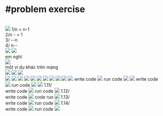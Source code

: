 <h1>#problem exercise</h1><br>
<img src="./img/1.1.png"/>
1/n = n-1 <br>
2/n - = 1 <br>
3/ --n <br>
4/ n--<br>
<img src="./img/1.2.png"/>
<img src="./img/1.2 bài tập.png"/> <br>
em nghĩ <br>
<img src="./img/1.2 gamini.png"/> <br>
một ví dụ khác trên mạng<br>
<img src="./img/1.3.png"/>
<img src="./img/1.3 bài tập.png"/>
<img src="./img/1.4.png"/> <br>
<img src="./img/1.4 bài tập.png"/>
<img src="./img/1.4 kết quả.png"/>
<img src="./img/1.5 .png"/>
<img src="./img/1.5 bài tập.png"/>
<img src="./img/1.6.png"/>
<img src="./img/1.6 bài tập.png"/>
<img src="./img/1.17.png"/>
<img src="./img/1.7 bài tập.png"/>
<img src="./img/1.8.png"/>
<img src="./img/1.8 bài tập.png"/>
<img src="./img/1.9.png"/>
write code
<img src="./img/1.9 code.png"/>
run code
<img src="./img/1.9 run.png"/>
<img src="./img/1.10.png"/>
write code
<img src="./img/1.10 code.png"/>
run code
<img src="./img/1.10 run.png"/>
<img src="./img/1.11 to 1.14.png"/>
1.11/<br>
write code
<img src="./img/1.11 code.png"/>
run code
<img src="./img/1.11 run.png"/>
1.12/ <br>
write code
<img src="./img/1.12 code.png"/>
code run
<img src="./img/1.12 run.png"/>
1.13/ <br>
write code 
<img src="./img/1.13 code.png"/>
run code 
<img src="./img/1.13 run.png"/>
1.14/ <br>
write code
<img src="./img/1.14 code.png"/>
run code
<img src="./img/1.14 run.png"/>